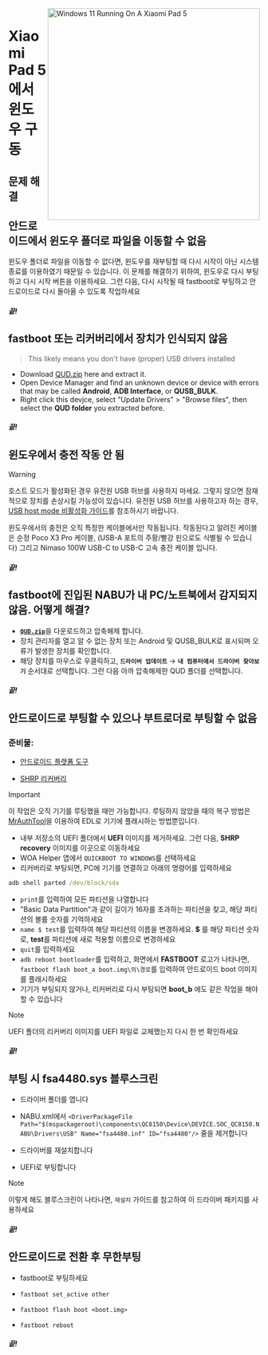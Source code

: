<img align="right" src="https://raw.githubusercontent.com/erdilS/Port-Windows-11-Xiaomi-Pad-5/main/nabu.png" width="425" alt="Windows 11 Running On A Xiaomi Pad 5">

# Xiaomi Pad 5 에서 윈도우 구동

## 문제 해결

## 안드로이드에서 윈도우 폴더로 파일을 이동할 수 없음

윈도우 폴더로 파일을 이동할 수 없다면, 윈도우를 재부팅할 때 다시 시작이 아닌 시스템 종료를 이용하였기 때문일 수 있습니다. 이 문제를 해결하기 위하여, 윈도우로 다시 부팅하고 다시 시작 버튼을 이용하세요. 그런 다음, 다시 시작될 때 fastboot로 부팅하고 안드로이드로 다시 돌아올 수 있도록 작업하세요 

##### 끝!
## fastboot 또는 리커버리에서 장치가 인식되지 않음
> This likely means you don't have (proper) USB drivers installed
- Download [QUD.zip](https://github.com/n00b69/woa-betalm/releases/download/Qfil/QUD.zip) here and extract it.
- Open Device Manager and find an unknown device or device with errors that may be called **Android**, **ADB Interface**, or **QUSB_BULK**.
- Right click this devjce, select "Update Drivers" > "Browse files", then select the **QUD folder** you extracted before.

##### 끝!

## 윈도우에서 충전 작동 안 됨
> [!WARNING]
> 호스트 모드가 활성화된 경우 유전원 USB 허브를 사용하지 마세요. 그렇지 않으면 잠재적으로 장치를 손상시킬 가능성이 있습니다. 유전원 USB 허브를 사용하고자 하는 경우, [USB host mode 비활성화 가이드](/guide/Korean/Additional-materials-ko.md#usb-호스트-모드-비활성화)를 참조하시기 바랍니다.

윈도우에서의 충전은 오직 특정한 케이블에서만 작동됩니다. 작동된다고 알려진 케이블은 순정 Poco X3 Pro 케이블, (USB-A 포트의 주황/빨강 핀으로도 식별될 수 있습니다) 그리고 Nimaso 100W USB-C to USB-C 고속 충전 케이블 입니다.

##### 끝!

## fastboot에 진입된 NABU가 내 PC/노트북에서 감지되지 않음. 어떻게 해결?
- [**`QUD.zip`**](https://github.com/n00b69/woa-betalm/releases/download/Qfil/QUD.zip)을 다운로드하고 압축해제 합니다.
- 장치 관리자를 열고 알 수 없는 장치 또는 Android 및 QUSB_BULK로 표시되며 오류가 발생한 장치를 확인합니다.
- 해당 장치를 마우스로 우클릭하고, **```드라이버 업데이트```** → **`내 컴퓨터에서 드라이버 찾아보기`** 순서대로 선택합니다. 그런 다음 아까 압축해제한 QUD 폴더를 선택합니다.

##### 끝!


## 안드로이드로 부팅할 수 있으나 부트로더로 부팅할 수 없음

### 준비물:
- [안드로이드 플랫폼 도구](https://developer.android.com/studio/releases/platform-tools)

- [SHRP 리커버리](https://github.com/erdilS/Port-Windows-11-Xiaomi-Pad-5/releases/download/1.0/SHRP.img)

> [!Important]
> 이 작업은 오직 기기를 루팅했을 때만 가능합니다. 루팅하지 않았을 때의 복구 방법은 [MrAuthTool](https://mrauthtool.com/)을 이용하여 EDL로 기기에 플래시하는 방법뿐입니다.

- 내부 저장소의 UEFI 폴더에서 **UEFI** 이미지를 제거하세요. 그런 다음, **SHRP recovery** 이미지를 이곳으로 이동하세요
- WOA Helper 앱에서 `QUICKBOOT TO WINDOWS`를 선택하세요
- 리커버리로 부팅되면, PC에 기기를 연결하고 아래의 명령어를 입력하세요
```cmd
adb shell parted /dev/block/sda
```
- ```print```를 입력하여 모든 파티션을 나열합니다
- "Basic Data Partition"과 같이 길이가 16자를 초과하는 파티션을 찾고, 해당 파티션의 볼륨 숫자를 기억하세요
- ```name $ test```를 입력하여 해당 파티션의 이름을 변경하세요. **$** 를 해당 파티션 숫자로, **test**를 파티션에 새로 적용할 이름으로 변경하세요
- ```quit```를 입력하세요
- ```adb reboot bootloader```를 입력하고, 화면에서 **FASTBOOT** 로고가 나타나면, ```fastboot flash boot_a boot.img\의\경로```를 입력하여 안드로이드 boot 이미지를 플래시하세요
- 기기가 부팅되지 않거나, 리커버리로 다시 부팅되면 **boot_b** 에도 같은 작업을 해야할 수 있습니다

> [!Note]
> UEFI 폴더의 리커버리 이미지를 UEFI 파일로 교체했는지 다시 한 번 확인하세요

##### 끝!

## 부팅 시 fsa4480.sys 블루스크린
- 드라이버 폴더를 엽니다

- NABU.xml에서 ```<DriverPackageFile Path="$(mspackageroot)\components\QC8150\Device\DEVICE.SOC_QC8150.NABU\Drivers\USB" Name="fsa4480.inf" ID="fsa4480"/>``` 줄을 제거합니다

- 드라이버를 재설치합니다

- UEFI로 부팅합니다
> [!NOTE]
> 이렇게 해도 블루스크린이 나타나면, `재설치` 가이드를 참고하여 이 드라이버 패키지를 사용하세요 

##### 끝!

## 안드로이드로 전환 후 무한부팅
- fastboot로 부팅하세요

- ```fastboot set_active other```

- ```fastboot flash boot <boot.img>```

- ```fastboot reboot```

##### 끝!

















